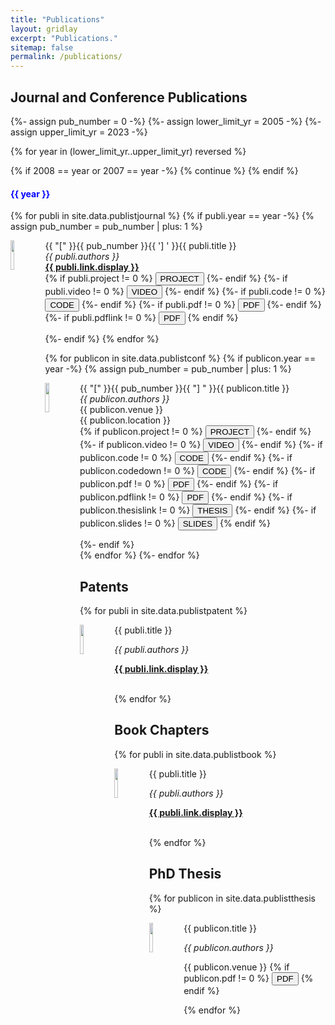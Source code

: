 ```yaml
---
title: "Publications"
layout: gridlay
excerpt: "Publications."
sitemap: false
permalink: /publications/
---
```

## Journal and Conference Publications

{%- assign pub_number = 0 -%}
{%- assign lower_limit_yr = 2005 -%}
{%- assign upper_limit_yr = 2023 -%}

{% for year in (lower_limit_yr..upper_limit_yr) reversed %}

{% if 2008 == year or 2007 == year -%}
{% continue %}
{% endif %}
<h4  style="color:  #0000FF;">
  {{ year }}
</h4>

{% for publi in site.data.publistjournal %}
{% if publi.year == year -%}
{% assign pub_number = pub_number | plus: 1 %}

<div class="row">
<div class="col-sm-11 clearfix">
 <div class="well well-sm">
  <img src="{{ site.url }}{{ site.baseurl }}/images/pubpic/{{ publi.image }}" class="img-responsive" width="11%" style="float: left" />
  <p>{{ "[" }}{{ pub_number }}{{ '] ' }}{{ publi.title }}  <br> 
  <em>{{ publi.authors }}</em> <br> 
  <strong><a href="{{ publi.link.url }}">{{ publi.link.display }}</a></strong> <br>
  {% if publi.project != 0 %}
      <button type="button" class="btn-xs btn-info" onclick="window.location.href= '{{ publi.project }}'">
      PROJECT
      </button> 
  {%- endif %}
  {%- if publi.video != 0 %}
      <button type="button" class="btn-xs btn-info" onclick="window.location.href= '{{ publi.video }}'">
      VIDEO
      </button> 
  {%- endif %}
  {%- if publi.code != 0 %}
     <button type="button" class="btn-xs btn-info" onclick="window.location.href= '{{ publi.code }}'">
     CODE
     </button> 
  {%- endif %}
  {%- if publi.pdf != 0 %}
     <button type="button" class="btn-xs btn-info" onclick="window.location.href= '{{ site.baseurl }}/downloads/{{ publi.pdf }}'">
     PDF
     </button> 
  {%- endif %}
  {%- if publi.pdflink != 0 %}
      <button type="button" class="btn-xs btn-info" onclick="window.location.href= '{{ publi.pdflink }}'">
      PDF
      </button>
  {% endif %}  
  </p>
 </div>
</div>
</div>

{%- endif %}
{% endfor %}

{% for publicon in site.data.publistconf %}
{% if publicon.year == year -%}
{% assign pub_number = pub_number | plus: 1 %}

<div class="row">
<div class="col-sm-11 clearfix">
<div class="well well-sm">
<img src="{{ site.url }}{{ site.baseurl }}/images/pubpic/{{ publicon.image }}" class="img-responsive" width="11%" style="float: left" />
<p>{{ "[" }}{{ pub_number }}{{ "] " }}{{ publicon.title }} <br> 
<em>{{ publicon.authors }}</em> <br>
{{ publicon.venue }} <br>
{{ publicon.location }} <br>
{% if publicon.project != 0 %}
<button type="button" class="btn-xs btn-info" onclick="window.location.href= '{{ publicon.project }}'">
PROJECT
</button> 
{%- endif %}
{%- if publicon.video != 0 %}
<button type="button" class="btn-xs btn-info" onclick="window.location.href= '{{ publicon.video }}'">
VIDEO
</button> 
{%- endif %}
{%- if publicon.code != 0 %}
<button type="button" class="btn-xs btn-info" onclick="window.location.href= '{{ publicon.code }}'">
CODE
</button> 
{%- endif %}
{%- if publicon.codedown != 0 %}
<button type="button" class="btn-xs btn-info" onclick="window.location.href= '{{ site.baseurl }}/downloads/{{ publicon.codedown }}'">
CODE
</button> 
{%- endif %} 
{%- if publicon.pdf != 0 %}
<button type="button" class="btn-xs btn-info" onclick="window.location.href= '{{ site.baseurl }}/downloads/{{ publicon.pdf }}'">
PDF
</button>
{%- endif %}
{%- if publicon.pdflink != 0 %}
<button type="button" class="btn-xs btn-info" onclick="window.location.href= '{{ publicon.pdflink }}'">
PDF
</button>
{%- endif %}
{%- if publicon.thesislink != 0 %}
<button type="button" class="btn-xs btn-info" onclick="window.location.href= '{{ publicon.thesislink }}'">
THESIS
</button>
{%- endif %}  
{%- if publicon.slides != 0 %}
<button type="button" class="btn-xs btn-info" onclick="window.location.href= '{{ site.baseurl }}/downloads/{{ publicon.slides }}'">
SLIDES
</button>
{% endif %}    
</p>
</div>
</div>
</div>


{%- endif %}    
{% endfor %}
{%- endfor %}

<!--
## Journal Publications
{% for publi in site.data.publistjournal %}

<div class="row">
<div class="col-sm-11 clearfix">
 <div class="well well-sm">
  <img src="{{ site.url }}{{ site.baseurl }}/images/pubpic/{{ publi.image }}" class="img-responsive" width="11%" style="float: left" />
  <p>{{ publi.title }}  <br> 
  <em>{{ publi.authors }}</em> <br> 
  <strong><a href="{{ publi.link.url }}">{{ publi.link.display }}</a></strong> <br>
  {% if publi.project != 0 %}
      <button type="button" class="btn-xs btn-info" onclick="window.location.href= '{{ publi.project }}'">
      PROJECT
      </button> 
  {%- endif %}
  {%- if publi.video != 0 %}
      <button type="button" class="btn-xs btn-info" onclick="window.location.href= '{{ publi.video }}'">
      VIDEO
      </button> 
  {%- endif %}
  {%- if publi.code != 0 %}
     <button type="button" class="btn-xs btn-info" onclick="window.location.href= '{{ publi.code }}'">
     CODE
     </button> 
  {%- endif %}
  {%- if publi.pdf != 0 %}
     <button type="button" class="btn-xs btn-info" onclick="window.location.href= '{{ site.baseurl }}/downloads/{{ publi.pdf }}'">
     PDF
     </button> 
  {%- endif %}
  {%- if publi.pdflink != 0 %}
      <button type="button" class="btn-xs btn-info" onclick="window.location.href= '{{ publi.pdflink }}'">
      PDF
      </button>
  {% endif %}  
  </p>
 </div>
</div>
</div>

{% endfor %}

## Conference Publications
{% for publicon in site.data.publistconf %}
<div class="row">
<div class="col-sm-11 clearfix">
 <div class="well well-sm">
  <img src="{{ site.url }}{{ site.baseurl }}/images/pubpic/{{ publicon.image }}" class="img-responsive" width="11%" style="float: left" />
  <p>{{ publicon.title }} <br> 
  <em>{{ publicon.authors }}</em> <br>
  {{ publicon.venue }} <br>
  {{ publicon.location }}
  {% if publicon.project != 0 %}
      <button type="button" class="btn-xs btn-info" onclick="window.location.href= '{{ publicon.project }}'">
      PROJECT
      </button> 
  {%- endif %}
  {%- if publicon.video != 0 %}
      <button type="button" class="btn-xs btn-info" onclick="window.location.href= '{{ publicon.video }}'">
      VIDEO
      </button> 
  {%- endif %}
  {%- if publicon.code != 0 %}
     <button type="button" class="btn-xs btn-info" onclick="window.location.href= '{{ publicon.code }}'">
     CODE
     </button> 
  {%- endif %}
  {%- if publicon.codedown != 0 %}
     <button type="button" class="btn-xs btn-info" onclick="window.location.href= '{{ site.baseurl }}/downloads/{{ publicon.codedown }}'">
     CODE
     </button> 
  {%- endif %} 
  {%- if publicon.pdf != 0 %}
      <button type="button" class="btn-xs btn-info" onclick="window.location.href= '{{ site.baseurl }}/downloads/{{ publicon.pdf }}'">
      PDF
      </button>
  {%- endif %}
  {%- if publicon.pdflink != 0 %}
      <button type="button" class="btn-xs btn-info" onclick="window.location.href= '{{ publicon.pdflink }}'">
      PDF
      </button>
  {%- endif %}   
  {%- if publicon.slides != 0 %}
      <button type="button" class="btn-xs btn-info" onclick="window.location.href= '{{ site.baseurl }}/downloads/{{ publicon.slides }}'">
      SLIDES
      </button>
   {% endif %}    
  </p>
 </div>
</div>
</div>
{% endfor %}
--->
## Patents
{% for publi in site.data.publistpatent %}
<div class="row">
<div class="col-sm-11 clearfix">
 <div class="well well-sm">
  <img src="{{ site.url }}{{ site.baseurl }}/images/pubpic/{{ publi.image }}" class="img-responsive" width="11%" style="float: left" />
  <p>{{ publi.title }}</p>
  <p><em>{{ publi.authors }}</em></p>
  <p><strong><a href="{{ publi.link.url }}">{{ publi.link.display }}</a></strong></p><br>
 </div>
</div>
</div>
{% endfor %}

## ​Book Chapters
{% for publi in site.data.publistbook %}
<div class="row">
<div class="col-sm-11 clearfix">
 <div class="well well-sm">
  <img src="{{ site.url }}{{ site.baseurl }}/images/pubpic/{{ publi.image }}" class="img-responsive" width="11%" style="float: left" />
  <p>{{ publi.title }}</p>
  <p><em>{{ publi.authors }}</em></p>
  <p><strong><a href="{{ publi.link.url }}">{{ publi.link.display }}</a></strong></p><br>
 </div>
</div>
</div>
{% endfor %}

## PhD Thesis
{% for publicon in site.data.publistthesis %}
<div class="row">
<div class="col-sm-11 clearfix">
 <div class="well well-sm">
  <img src="{{ site.url }}{{ site.baseurl }}/images/pubpic/{{ publicon.image }}" class="img-responsive" width="11%" style="float: left" />
  <p>{{ publicon.title }}</p>
  <p><em>{{ publicon.authors }}</em></p>
  <p>{{ publicon.venue }}
    {% if publicon.pdf != 0 %}
      <button type="button" class="btn-xs btn-info" onclick="window.location.href= '{{ site.baseurl }}/downloads/{{ publicon.pdf }}'">
      PDF
      </button>
  {% endif %}</p>
 </div>
</div>
</div>
{% endfor %}

\
&nbsp;
